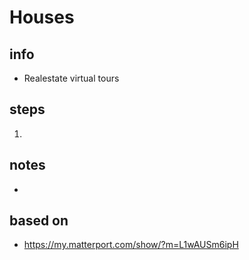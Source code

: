 # Houses  

## info  
* Realestate virtual tours

## steps  
1. 

## notes  
*  

## based on  
*  https://my.matterport.com/show/?m=L1wAUSm6ipH

